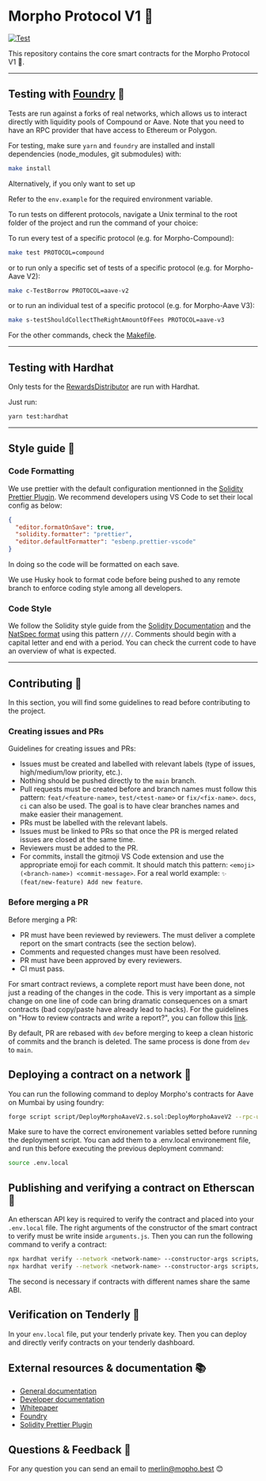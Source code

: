 # Morpho Protocol V1 🦋

[![Test](https://github.com/morpho-labs/morpho-contracts/actions/workflows/ci-foundry.yml/badge.svg)](https://github.com/morpho-labs/morpho-contracts/actions/workflows/ci-foundry.yml)

This repository contains the core smart contracts for the Morpho Protocol V1 🦋.

---

## Testing with [Foundry](https://github.com/foundry-rs/foundry) 🔨

Tests are run against a forks of real networks, which allows us to interact directly with liquidity pools of Compound or Aave. Note that you need to have an RPC provider that have access to Ethereum or Polygon.

For testing, make sure `yarn` and `foundry` are installed and install dependencies (node_modules, git submodules) with:

```bash
make install
```

Alternatively, if you only want to set up

Refer to the `env.example` for the required environment variable.

To run tests on different protocols, navigate a Unix terminal to the root folder of the project and run the command of your choice:

To run every test of a specific protocol (e.g. for Morpho-Compound):

```bash
make test PROTOCOL=compound
```

or to run only a specific set of tests of a specific protocol (e.g. for Morpho-Aave V2):

```bash
make c-TestBorrow PROTOCOL=aave-v2
```

or to run an individual test of a specific protocol (e.g. for Morpho-Aave V3):

```bash
make s-testShouldCollectTheRightAmountOfFees PROTOCOL=aave-v3
```

For the other commands, check the [Makefile](./Makefile).

---

## Testing with Hardhat

Only tests for the [RewardsDistributor](./contracts/common/rewards-distribution/RewardsDistributor.sol) are run with Hardhat.

Just run:

```bash
yarn test:hardhat
```

---

## Style guide 💅

### Code Formatting

We use prettier with the default configuration mentionned in the [Solidity Prettier Plugin](https://github.com/prettier-solidity/prettier-plugin-solidity).
We recommend developers using VS Code to set their local config as below:

```json
{
  "editor.formatOnSave": true,
  "solidity.formatter": "prettier",
  "editor.defaultFormatter": "esbenp.prettier-vscode"
}
```

In doing so the code will be formatted on each save.

We use Husky hook to format code before being pushed to any remote branch to enforce coding style among all developers.

### Code Style

We follow the Solidity style guide from the [Solidity Documentation](https://docs.soliditylang.org/en/latest/style-guide.html) and the [NatSpec format](https://docs.soliditylang.org/en/latest/natspec-format.html) using this pattern `///`.
Comments should begin with a capital letter and end with a period. You can check the current code to have an overview of what is expected.

---

## Contributing 💪

In this section, you will find some guidelines to read before contributing to the project.

### Creating issues and PRs

Guidelines for creating issues and PRs:

- Issues must be created and labelled with relevant labels (type of issues, high/medium/low priority, etc.).
- Nothing should be pushed directly to the `main` branch.
- Pull requests must be created before and branch names must follow this pattern: `feat/<feature-name>`, `test/<test-name>` or `fix/<fix-name>`. `docs`, `ci` can also be used. The goal is to have clear branches names and make easier their management.
- PRs must be labelled with the relevant labels.
- Issues must be linked to PRs so that once the PR is merged related issues are closed at the same time.
- Reviewers must be added to the PR.
- For commits, install the gitmoji VS Code extension and use the appropriate emoji for each commit. It should match this pattern: `<emoji> (<branch-name>) <commit-message>`. For a real world example: `✨ (feat/new-feature) Add new feature`.

### Before merging a PR

Before merging a PR:

- PR must have been reviewed by reviewers. The must deliver a complete report on the smart contracts (see the section below).
- Comments and requested changes must have been resolved.
- PR must have been approved by every reviewers.
- CI must pass.

For smart contract reviews, a complete report must have been done, not just a reading of the changes in the code. This is very important as a simple change on one line of code can bring dramatic consequences on a smart contracts (bad copy/paste have already lead to hacks).
For the guidelines on "How to review contracts and write a report?", you can follow this [link](https://morpho-labs.notion.site/How-to-do-a-Smart-Contract-Review-81d1dc692259463993cc7d81544767d1).

By default, PR are rebased with `dev` before merging to keep a clean historic of commits and the branch is deleted. The same process is done from `dev` to `main`.

## Deploying a contract on a network 🚀

You can run the following command to deploy Morpho's contracts for Aave on Mumbai by using foundry:

```bash
forge script script/DeployMorphoAaveV2.s.sol:DeployMorphoAaveV2 --rpc-url $RPC_URL  --private-key $PRIVATE_KEY --broadcast --verify --etherscan-api-key $ETHERSCAN_API_KEY -vvvv
```

Make sure to have the correct environement variables setted before running the deployment script. You can add them to a .env.local environement file, and run this before executing the previous deployment command:

```bash
source .env.local
```

## Publishing and verifying a contract on Etherscan 📡

An etherscan API key is required to verify the contract and placed into your `.env.local` file.
The right arguments of the constructor of the smart contract to verify must be write inside `arguments.js`. Then you can run the following command to verify a contract:

```bash
npx hardhat verify --network <network-name> --constructor-args scripts/arguments.js <contract-address>
npx hardhat verify --network <network-name> --constructor-args scripts/arguments.js --contract contracts/Example.sol:ExampleContract <contract-address>
```

The second is necessary if contracts with different names share the same ABI.

## Verification on Tenderly 📡

In your `env.local` file, put your tenderly private key. Then you can deploy and directly verify contracts on your tenderly dashboard.

## External resources & documentation 📚

- [General documentation](https://morpho-labs.gitbook.io/morpho-documentation/)
- [Developer documentation](https://morpho-labs.gitbook.io/technical-documentation/)
- [Whitepaper](https://whitepaper.morpho.best)
- [Foundry](https://github.com/gakonst/foundry)
- [Solidity Prettier Plugin](https://github.com/prettier-solidity/prettier-plugin-solidity)

## Questions & Feedback 💬

For any question you can send an email to [merlin@mopho.best](mailto:merlin@morpho.best) 😊
